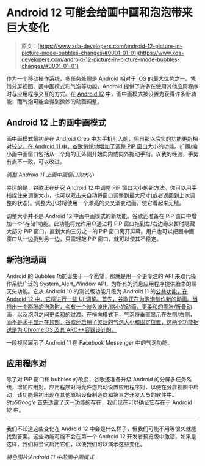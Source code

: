 # Android 12 可能会给画中画和泡泡带来巨大变化

> 原文：[https://www.xda-developers.com/android-12-picture-in-picture-mode-bubbles-changes/#0001-01-01](https://www.xda-developers.com/android-12-picture-in-picture-mode-bubbles-changes/#0001-01-01)

作为一个移动操作系统，多任务处理是 Android 相对于 iOS 的最大优势之一。凭借分屏视图、画中画模式和气泡等功能，Android 提供了许多在使用其他应用程序时与应用程序交互的方式。在 [Android 12](https://www.xda-developers.com/android-12/) 中，画中画模式被设置为获得许多新功能，而气泡可能会得到微妙的动画调整。

## Android 12 上的画中画模式

画中画模式最初是在 Android Oreo 中为手机[引入的，但自那以后它的功能更新相对较少。在 Android 11 中，谷歌悄悄地增加了](https://www.xda-developers.com/enable-android-o-picture-in-picture-mode/)[调整 PiP 窗口](https://www.xda-developers.com/android-11-resize-picture-in-picture-pip-windows/)大小的功能。扩展/缩小画中画窗口包括从一个角的正外侧开始向内或向外拖动手指。以我的经验，手势有点不一致，可以改进。

*调整 Android 11 上画中画窗口的大小*

幸运的是，谷歌正在研究 Android 12 中调整 PiP 窗口大小的新方法。你可以用手指捏住来调整大小，也可以双击来自动将窗口调整到最大尺寸(或者返回到上次调整的状态)。调整大小时将使用一个漂亮的交叉渐变动画，使它看起来无缝。

调整大小并不是 Android 12 中画中画模式的新功能。谷歌还准备在 PiP 窗口中增加一个“存储”功能。此功能将允许用户通过将 PiP 窗口拖到左/右边缘来暂时隐藏大部分 PiP 窗口，直到大约三分之一的 PiP 窗口离开屏幕。用户也可以把画中画窗口从一边扔到另一边。只需轻敲 PiP 窗口，就可以使其不稳定。

## 新泡泡动画

Android 的 Bubbles 功能诞生于一个愿望，那就是用一个更专注的 API 来取代操作系统广泛的 System_Alert_Window API，为所有的消息应用程序提供脸书的聊天头功能。它从 Android 10 的测试版功能升级为 Android 11 的[公共功能，在 Android 12 中，它将进行一些 UI 调整。首先，谷歌正在为泡泡制作新的动画。当拖出一个膨胀的泡泡时，会有一个淡入淡出/缩小的动画，更柔和的膨胀/折叠动画，以及泡泡之间更柔和的过渡。在横向模式下，气泡将垂直显示在左侧/右侧，而不是水平显示在顶部。谷歌还启用了灵活的气泡大小和固定位置，这两个功能据说是为 Chrome OS 及其 ARC++容器设计的。](https://www.xda-developers.com/android-11-developer-preview-changes/)

一段视频展示了 Android 11 在 Facebook Messenger 中的气泡功能。

## 应用程序对

除了对 PiP 窗口和 bubbles 的改变，谷歌还准备升级 Android 的分屏多任务系统，增加应用对。应用程序对将允许您启动设置应用程序对，以便在分屏视图中启动，该功能最初出现在其他原始设备制造商和第三方开发人员的软件中。 *9to5Google* [首先透露了](https://www.xda-developers.com/android-12-may-app-pairs-feature/)这一功能的存在，我们现在可以确证它存在于 Android 12 中。

* * *

我们不知道这些变化在 Android 12 中会是什么样子，但我们可能不用等很久就能找到答案。这些功能可能不会在第一个 Android 12 开发者预览版中激活，如果是这样，我们将尝试启用它们，以便我们可以演示这些变化。

*特色图片:Android 11 中的画中画模式*